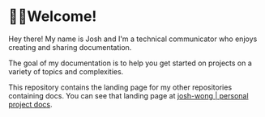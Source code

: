 # 👋🏼Welcome!

Hey there! My name is Josh and I'm a technical communicator who enjoys creating and sharing documentation. 

The goal of my documentation is to help you get started on projects on a variety of topics and complexities.

This repository contains the landing page for my other repositories containing docs. You can see that landing page at [josh-wong | personal project docs](https://josh-wong.github.io/).
